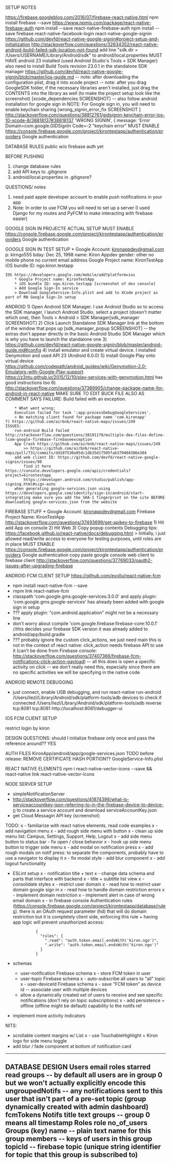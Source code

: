 SETUP NOTES


https://firebase.googleblog.com/2016/07/firebase-react-native.html
	npm install firebase --save
https://www.npmjs.com/package/react-native-firebase-auth
	npm install --save react-native-firebase-auth
	npm install --save firebase react-native-facebook-login react-native-google-signin
	https://github.com/devfd/react-native-google-signin#project-setup-and-initialization
http://stackoverflow.com/questions/32634352/react-native-android-build-failed-sdk-location-not-found
	add line "sdk.dir = /Users/USERNAME/Library/Android/sdk" to android/local.properties
	MUST HAVE android 23 installed (used Android Studio's Tools > SDK Manager)
	also need to install Build Tools revision 23.0.1 in the standalone SDK manager
https://github.com/devfd/react-native-google-signin/blob/master/ios-guide.md
	-- note: after downloading the configuration plist, drag it into xcode project
	-- note: after you drag GoogleSDK folder, if the necessary libraries aren't installed, just drag the CONTENTS into the library as well (to make the project setup look like the screenshot) [xcode_dependencies SCREENSHOT]
	-- also follow android installation for google sign in
NOTE: For Google sign in, you will need to enable keychain sharing [wrong_signin_error_fix SCREENSHOT ]
	http://stackoverflow.com/questions/38812761/gidsignin-keychain-error-ios-10-xcode-8/38818137#38818137
	'WRONG SIGNIN', { message: 'Error Domain=com.google.GIDSignIn Code=-2 "keychain error"
MUST ENABLE https://console.firebase.google.com/project/kirontestapp/authentication/providers Google authentication

DATABASE RULES public w/o firebase auth yet

BEFORE PUSHING
1. change database rules
2. add API keys to .gitignore
3. android/local.properties in .gitignore?

QUESTIONS/ notes
1. need paid apple developer account to enable push notifications in your app
2. Note: In order to use FCM you will need to set up a server (I used Django for my routes and PyFCM to make interacting with firebase easier)


GOOGLE SIGN IN PROJECTE ACTUAL SETUP
MUST ENABLE https://console.firebase.google.com/project/kirontestapp/authentication/providers Google authentication


GOOGLE SIGN IN TEST SETUP
	* Google Account: kironappdev@gmail.com
		p: kirngo555
		bday: Dec 25, 1998
		name: Kiron Appdev
		gender: other
		no mobile phone
		no current email address
	Google Project name: KironTestApp
	iOS bundle ID: ngo.kiron.testapp


	IOS https://developers.google.com/mobile/add?platform=ios
		* Google Project name: KironTestApp
		* iOS bundle ID: ngo.kiron.testapp [screenshot of dev console]
		> Add Google Sign-In service
		> Download GoogleService-Info.plist and add to XCode project as part of RN Google Sign-In setup

ANDROID
	1) Open Android SDK Manager. I use Android Studio so to access the SDK manager, I launch Android Studio, select a project (doesn't matter which one), then Tools > Android > SDK Manager[sdk_manager SCREENSHOT]
	2) Click Launch Standalone SDK Manager link at the bottom of the window that pops up [sdk_manager_popup SCREENSHOT] -- the extras don't appear directly in the basic Android Studio SDK Manager which is why you have to launch the standalone one
	3) https://github.com/devfd/react-native-google-signin/blob/master/android-guide.md#config
	4) install emulator and create virtual device. I installed Genymotion and used API 23 (Android 6.0.0)
	5) install Google Play onto virtual device https://github.com/codepath/android_guides/wiki/Genymotion-2.0-Emulators-with-Google-Play-support
		https://z3ntu.github.io/2015/12/10/play-services-with-genymotion.html has good instructions too
	6) http://stackoverflow.com/questions/37389905/change-package-name-for-android-in-react-native MAKE SURE TO EDIT BUCK FILE ALSO AS COMMENT SAYS
		FAILURE: Build failed with an exception.

		* What went wrong:
		Execution failed for task ':app:processDebugGoogleServices'.
		> No matching client found for package name 'com.kironapp'
	7) https://github.com/airbnb/react-native-maps/issues/249
	ISSUES:
		run-android Build failed http://stackoverflow.com/questions/38191170/multiple-dex-files-define-lcom-google-firebase-firebaseexception
		App Crash https://github.com/airbnb/react-native-maps/issues/249
			>> https://github.com/airbnb/react-native-maps/pull/731/commits/dd107530a95dc1db35d1f505fab379404386e304
		add web client ID: https://github.com/devfd/react-native-google-signin/issues/98
			find it here https://console.developers.google.com/apis/credentials?project=kirontestapp
			https://developer.android.com/studio/publish/app-signing.html#sign-auto
		when generating google-services.json using https://developers.google.com/identity/sign-in/android/start-integrating make sure you add the SHA-1 fingerprint on the site BEFORE downloading google-services.json from the website


FIREBASE STUFF
	* Google Account: kironappdev@gmail.com
	Firebase Project Name: KironTestApp
	http://stackoverflow.com/questions/37493699/get-apikey-to-firebase
		1) Hit add App on console
		2) Hit Web
		3) Copy popup contents
	Debugging tips: https://facebook.github.io/react-native/docs/debugging.html
	> Initially, i just allowed read/write access to everyone for testing purposes, until roles are in place
	MUST ENABLE https://console.firebase.google.com/project/kirontestapp/authentication/providers Google authentication
	copy paste google console web client to firebase client http://stackoverflow.com/questions/37769033/oauth2-issues-after-upgrading-firebase

ANDROID FCM CLIENT SETUP https://github.com/evollu/react-native-fcm
- npm install react-native-fcm --save
- rnpm link react-native-fcm
- classpath 'com.google.gms:google-services:3.0.0' and apply plugin: 'com.google.gms.google-services' has already been added with google sign in setup
- ???   apply plugin: "com.android.application" might not be a necessary line
- don't worry about compile 'com.google.firebase:firebase-core:10.0.1' //this decides your firebase SDK version it was already added to android/app/build.gradle
- ??? probably ignore the custom click_actions, we just need main
	this is not in the context of react native: click_action needs firebase API to use it (can't be done from Firebase console: http://stackoverflow.com/questions/37407366/firebase-fcm-notifications-click-action-payload) -- all this does is open a specific activity on click -- we don't really need this, especially since there are no specific activities we will be specifying in the native code

ANDROID REMOTE DEBUGGING
- just connect, enable USB debugging, and run react-native run-android
/Users/liezl/Library/Android/sdk/platform-tools/adb devices to check if connected
/Users/liezl/Library/Android/sdk/platform-tools/adb reverse tcp:8081 tcp:8081
http://localhost:8081/debugger-ui

IOS FCM CLIENT SETUP

restrict login by kiron

DESIGN QUESTIONS:
should I initialize firebase only once and pass the reference around?? YES

AUTH FILES
KironApp/android/app/google-services.json
	TODO before release: REMOVE CERTIFICATE HASH PORTION??
GoogleService-Info.plist

REACT NATIVE ELEMENTS
npm i react-native-vector-icons --save && react-native link react-native-vector-icons

NODE SERVER SETUP
- simpleNotificationServer
- http://stackoverflow.com/questions/41874398/what-is-serviceaccountkey-json-referring-to-in-the-firebase-device-to-device-n to create a service account and download serviceAccountKey.json
- get Cloud Messagin API key (screenshot)

TODO:
x - familiarize with react native elements, read code examples
x - add navigation menu
	x - add rough side menu with button
	x - clean up side menu list: Campus, Settings, Support, Help, Logout
	x - add side menu button to status bar
	- fix open / close behavior
	x - hook up side menu button to trigger side menu
x - add modal on notification press
	x - add rough modals on notif press: to separate the components, probably have to use a navigator to display it
	x - fix modal style
	- add blur component
x - add logout functionality
- ESLint setup
x - notification title + text
	x - change data schema and parts that interface with backend
	x - title + subtitle list view
x - consolidate styles
x - restrict user domain
	x - read how to restrict user domain google sign in
	x - read how to handle domain restriction errors
	x - implement domain restriction
	x - implement alert in case of wrong email domain
	x	- in firebase console Authentication rules (https://console.firebase.google.com/project/kirontestapp/database/rules). there is an OAuth request parameter (hd) that will do domain restriction but it is completely client side, enforcing this rule + having app logic will prevent unauthorized access:

				{
				  "rules": {
				    ".read": "auth.token.email.endsWith('kiron.ngo')",
				    ".write": "auth.token.email.endsWith('kiron.ngo')"
				  }
				}

- schemas
	- user-notification Firebase schema
		x - store FCM token in user
	- user-topic Firebase schema
		x - auto-subscribe all users to "all" topic
	x - user-deviceId Firebase schema
		x - save "FCM token" as device id -- associate user with multiple devices
	- allow a dynamically created set of users to receive and see specific notifications (don't rely on topic subscriptions)
x - add persistence + offline (offline might be default) capability to the notifs ref
- implement more activity indicators


NITS:
- scrollable content margins w/ List
x - use TouchableHighlight + Kiron logo for side menu toggle
- add blur / fade component at bottom of notification card


------------
DATABASE DESIGN
Users
	email
	roles
	starred
	read
	groups -- by default all users are in group 0 but we won't actually explicitly encode this
	ungroupedNotifs -- any notifications sent to this user that isn't part of a pre-set topic (group dynamically created with admin dashboard)
	fcmTokens
Notifs
	title
	text
	groups -- group 0 means all
	timestamp
Roles
	role
	no_of_users
Groups (key)
	name -- plain text name for this group
	members -- keys of users in this group
	topicId -- firebase topic (unique string identifier for topic that this group is subscribed to)
---------